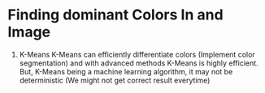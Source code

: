 # Finding dominant Colors In and Image

1. K-Means
  K-Means can efficiently differentiate colors (Implement color segmentation) and with advanced methods K-Means is highly efficient. But, K-Means being a machine learning algorithm, it may not be deterministic (We might not get correct result everytime)
  
